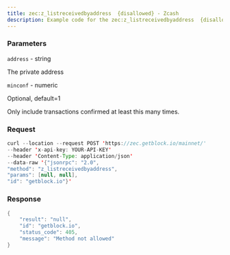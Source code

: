 ```yaml
---
title: zec:z_listreceivedbyaddress  {disallowed} - Zcash
description: Example code for the zec:z_listreceivedbyaddress  {disallowed} json-rpc method. Сomplete guide on how to use zec:z_listreceivedbyaddress  {disallowed} json-rpc in GetBlock.io Web3 documentation.
---
```


### Parameters


`address` - string

The private address

`minconf` - numeric

Optional, default=1

Only include transactions confirmed at least this many times.

### Request

``` java
curl --location --request POST 'https://zec.getblock.io/mainnet/' 
--header 'x-api-key: YOUR-API-KEY' 
--header 'Content-Type: application/json' 
--data-raw '{"jsonrpc": "2.0",
"method": "z_listreceivedbyaddress",
"params": [null, null],
"id": "getblock.io"}'
```

###  Response

``` java
{
    "result": "null",
    "id": "getblock.io",
    "status_code": 405,
    "message": "Method not allowed"
}
```

